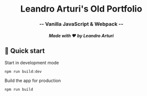 <h1 align="center">
  Leandro Arturi's Old Portfolio
</h1>

<h3 align="center">
  -- Vanilla JavaScript & Webpack --
</h3>

<h5 align="center">
  Made with ❤️ by Leandro Arturi
</h5>

## 🚀 Quick start

Start in development mode

```shell
npm run build:dev
```

Build the app for production

```shell
npm run build
```

